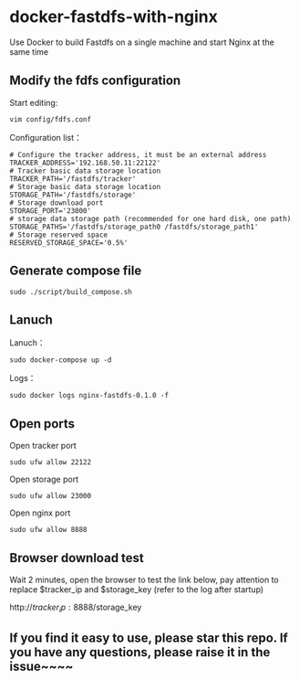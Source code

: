 # docker-fastdfs-with-nginx
Use Docker to build Fastdfs on a single machine and start Nginx at the same time

## Modify the fdfs configuration

Start editing:
```shell
vim config/fdfs.conf
```

Configuration list：
```shell
# Configure the tracker address, it must be an external address
TRACKER_ADDRESS='192.168.50.11:22122'
# Tracker basic data storage location
TRACKER_PATH='/fastdfs/tracker'
# Storage basic data storage location
STORAGE_PATH='/fastdfs/storage'
# Storage download port
STORAGE_PORT='23000'
# storage data storage path (recommended for one hard disk, one path)
STORAGE_PATHS='/fastdfs/storage_path0 /fastdfs/storage_path1'
# Storage reserved space
RESERVED_STORAGE_SPACE='0.5%'
```

## Generate compose file
```shell
sudo ./script/build_compose.sh
```

## Lanuch
Lanuch：
```shell
sudo docker-compose up -d
```

Logs：
```shell
sudo docker logs nginx-fastdfs-0.1.0 -f
```

## Open ports

Open tracker port
```shell
sudo ufw allow 22122
```

Open storage port
```shell
sudo ufw allow 23000
```

Open nginx port
```shell
sudo ufw allow 8888
```

## Browser download test
Wait 2 minutes, open the browser to test the link below, pay attention to replace $tracker_ip and $storage_key (refer to the log after startup)

http://$tracker_ip:8888/$storage_key

## If you find it easy to use, please star this repo. If you have any questions, please raise it in the issue~~~~

